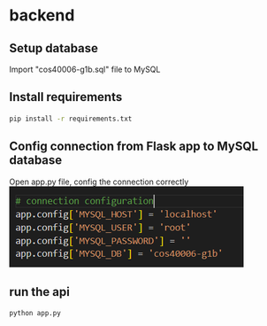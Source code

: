 # backend

## Setup database
Import "cos40006-g1b.sql" file to MySQL

## Install requirements 
```sh
pip install -r requirements.txt
```

## Config connection from Flask app to MySQL database
Open app.py file, config the connection correctly
![app.config](image-1.png)

## run the api
```sh
python app.py
```



